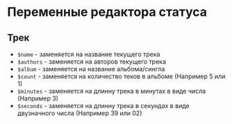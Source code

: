 # Переменные редактора статуса
## Трек
- `$name` - заменяется на название текущего трека
- `$authors` - заменяется на авторов текущего трека
- `$album` - заменяется на название альбома/сингла
- `$count` - заменяется на количество теков в альбоме (Например 5 или 1)
- `$minutes` - заменяется на длинну трека в минутах в виде числа (Например 3)
- `$seconds` - заменяется на длинну трека в секундах в виде двузначного числа (Например 39 или 02)
## 